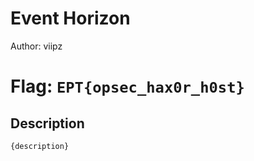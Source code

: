 # Event Horizon
Author: viipz

# Flag: `EPT{opsec_hax0r_h0st}`
## Description
```
{description}
```

